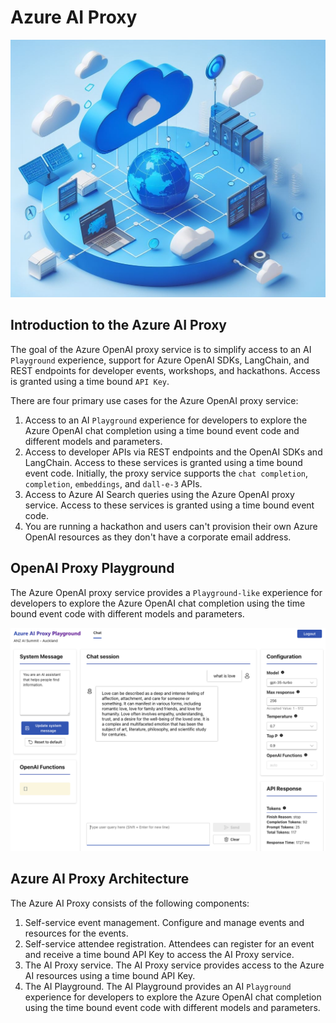 # Azure AI Proxy

![](media/openai_proxy_banner.jpeg)

## Introduction to the Azure AI Proxy

The goal of the Azure OpenAI proxy service is to simplify access to an AI `Playground` experience, support for Azure OpenAI SDKs, LangChain, and REST endpoints for developer events, workshops, and hackathons. Access is granted using a time bound `API Key`.

There are four primary use cases for the Azure OpenAI proxy service:

1. Access to an AI `Playground` experience for developers to explore the Azure OpenAI chat completion using a time bound event code and different models and parameters.
2. Access to developer APIs via REST endpoints and the OpenAI SDKs and LangChain. Access to these services is granted using a time bound event code. Initially, the proxy service supports the `chat completion`, `completion`, `embeddings`, and `dall-e-3` APIs.
3. Access to Azure AI Search queries using the Azure OpenAI proxy service. Access to these services is granted using a time bound event code.
4. You are running a hackathon and users can't provision their own Azure OpenAI resources as they don't have a corporate email address.

## OpenAI Proxy Playground

The Azure OpenAI proxy service provides a `Playground-like` experience for developers to explore the Azure OpenAI chat completion using the time bound event code with different models and parameters.

![OpenAI Proxy Playground](media/openai_proxy_playground.png)

## Azure AI Proxy Architecture

The Azure AI Proxy consists of the following components:

1. Self-service event management. Configure and manage events and resources for the events.
1. Self-service attendee registration. Attendees can register for an event and receive a time bound API Key to access the AI Proxy service.
1. The AI Proxy service. The AI Proxy service provides access to the Azure AI resources using a time bound API Key.
1. The AI Playground. The AI Playground provides an AI `Playground` experience for developers to explore the Azure OpenAI chat completion using the time bound event code with different models and parameters.
